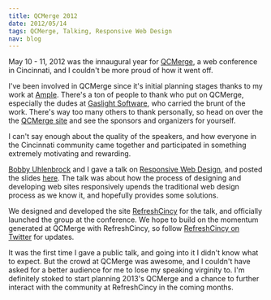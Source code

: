 ```yaml
--- 
title: QCMerge 2012
date: 2012/05/14
tags: QCMerge, Talking, Responsive Web Design
nav: blog
---
```


May 10 - 11, 2012 was the innaugural year for [QCMerge](http://www.qcmerge.com/), a web conference in Cincinnati, and I couldn't be more proud of how it went off.

I've been involved in QCMerge since it's initial planning stages thanks to my work at [Ample](http://www.helloample.com/). There's a ton of people to thank who put on QCMerge, especially the dudes at [Gaslight Software](http://gaslightsoftware.com/), who carried the brunt of the work. There's way too many others to thank personally, so head on over the the [QCMerge site](http://qcmerge.com/) and see the sponsors and organizers for yourself.

I can't say enough about the quality of the speakers, and how everyone in the Cincinnati community came together and participated in something extremely motivating and rewarding.

[Bobby Uhlenbrock](http://twitter.com/uhlenbrock) and I gave a talk on [Responsive Web Design](https://speakerdeck.com/u/procload/p/responsibly-responsive-web-design), and posted the slides [here](https://speakerdeck.com/u/procload/p/responsibly-responsive-web-design). The talk was about how the process of designing and developing web sites responsively upends the traditional web design process as we know it, and hopefully provides some solutions.

We designed and developed the site [RefreshCincy](http://www.refreshcincy.com) for the talk, and officially launched the group at the conference. We hope to build on the momentum generated at QCMerge with RefreshCincy, so follow [RefreshCincy on Twitter](http://twitter.com/refreshcincy) for updates.

It was the first time I gave a public talk, and going into it I didn't know what to expect. But the crowd at QCMerge was awesome, and I couldn't have asked for a better audience for me to lose my speaking virginity to. I'm definitely stoked to start planning 2013's QCMerge and a chance to further interact with the community at RefreshCincy in the coming months.

